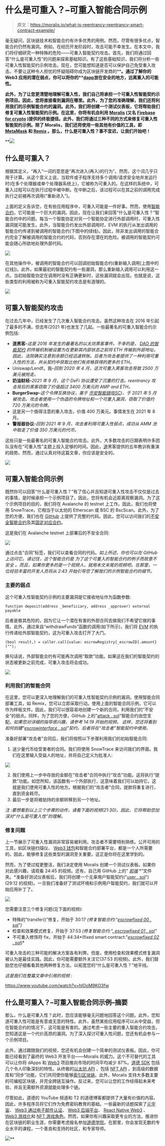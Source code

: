 # 什么是可重入？–可重入智能合同示例

> 原文：<https://moralis.io/what-is-reentrancy-reentrancy-smart-contract-example/>

毫无疑问，区块链技术和智能合约有许多优秀的用例。然而，尽管有很多优点，智能合约仍然有漏洞。例如，在经历开发阶段时，攻击可能不幸发生。在本文中，我们将仔细研究一种特殊的危险——可重入智能契约攻击。首先，我们将通过回答“什么是可重入性”的问题来探索基础知识。有了这些基础知识，我们将分析一些可重入性智能契约示例攻击。现在，您可能想知道是否可以保护自己免受重入攻击。不要让这种令人担忧的怀疑阻碍你成为区块链开发商的[](https://moralis.io/how-to-become-a-blockchain-developer/)****。通过了解你的 Web3 应用的潜在弱点，你可以将你的**[**dapp**](https://moralis.io/decentralized-applications-explained-what-are-dapps/)**放在安全的地方，远离重入的可能性。****

**此外，为了让您更清楚地理解可重入性，我们自己将承担一个可重入性智能契约示例项目。因此，您将直接看到漏洞在哪里。此外，为了您的准确理解，我们还将利用我们的示例智能合约的漏洞。此外，我们将创建一个测试仪表板，它将帮助我们修复可重入性智能契约示例。在这里，你将有机会利用 [Moralis](https://moralis.io/) (又名 [Firebase for crypto](https://moralis.io/firebase-for-crypto-the-best-blockchain-firebase-alternative/) )提供的终极捷径。此外，我们将通过三种不同的方式来修复可重入性智能契约示例。除了 Moralis，我们还将使用一些其他有价值的工具，即 [MetaMask](https://moralis.io/metamask-explained-what-is-metamask/) 和 [Remix](https://moralis.io/remix-explained-what-is-remix/) 。那么，什么是可重入性？事不宜迟，让我们开始吧！**

**![](img/ef386a692922b35c1753509cc4c9903e.png)

## 什么是可重入？

根据其定义，“再入”一词的意思是“再次进入(再入)的行为”。然而，这个词几乎只用于计算。从这个意义上说，当软件或子程序支持多个调用/请求安全地并发运行时(在多个处理器或单个处理器系统上)，它被称为可重入的。在这样的系统中，可重入过程可以在执行过程中被中断。在中断之后，该过程可以在其之前的调用完成执行之前被再次调用(“重新进入”)。

上面的定义告诉您，在有些应用程序中，可重入可能是一件好事。然而，使用[智能合约](https://moralis.io/smart-contracts-explained-what-are-smart-contracts/)，它可能是一个巨大的漏洞。因此，现在让我们来回答“什么是可重入性？”智能合约中的问题。每当一个智能协定对另一个智能协定进行外部调用时，可重入性漏洞就可能发生。此外，当智能合约发出外部调用时，EVM 的执行从发出调用的智能合约传递到被调用的智能合约(下图中的绿线)。因此，除非发出调用的智能合约完全了解被调用的智能合约的代码，否则存在潜在的危险。被调用的智能契约可能会随心所欲地处理外部代码。

![](img/d2f0bf35cabe5a27ba79b12e767982ad.png)

在其他操作中，被调用的智能合约可以回调初始智能合约(重新输入调用[上图中的红线])。此外，如果最初的智能契约有一些漏洞，那么重新输入调用可以利用这一点。当初始智能协定在调用时没有正确更新时，这些漏洞就会出现。也就是说，这些类型的利用被称为可重入智能契约攻击是有道理的。

![](img/338b5939aef78c340b187bbe25d5f0d5.png)

## 可重入智能契约攻击

在过去几年中，已经发生了几次重入智能合约攻击。虽然这种攻击在 2016 年引起了最多的不满，但去年(2021 年)也发生了几起。一些最著名的可重入智能合约示例包括:

*   **道黑客**–*这是 2016 年发生的最著名的以太坊黑客事件。不幸的是，* [*DAO 的智能契约*](https://moralis.io/dao-smart-contract-example-dao-guide/) *的传输机制被设置为在更新其内部状态之前将 ETH 传输到外部地址。因此，法院确实注意到余额已经迅速转账。后者为攻击者提供了一种利用可重入性的方法，并从契约中获取比他们有资格获得的更多的 ETH。*
*   Uniswap/Lendf。我–*回到 2020 年 4 月，这次可重入黑客攻击导致 2500 万美元被抢走。*
*   **奶油财经**–*2021 年 9 月，这个 DeFi 协议遭受了沉重的打击。reentrancy 攻击背后的黑客窃取了价值超过 3400 万美元的 AMP and ETH。*
*   **BurgerSwap**–*这个令牌互换协议，基于* [*币安智能链*](https://moralis.io/create-nft-on-binance-smart-chain-full-guide/)*(*[*BSC*](https://moralis.io/bsc-programming-guide-intro-to-binance-smart-chain-development-in-10-minutes/)*)，于 2021 年 5 月被攻击。攻击者使用一个伪造的令牌地址和一个可重入漏洞，窃取了价值约 720 万美元的令牌。*
*   这是另一个值得注意的重入攻击，价值 400 万美元。事情发生在 2021 年 8 月。
*   **警报器协议**–*回到 2021 年 9 月，攻击者利用可重入性弱点，成功从 AMM 池中取走了价值 350 万美元的代币。*

这些只是一些最著名的可重入智能合约攻击。此外，大多数攻击的日期表明许多团队没有在“可重入性”主题上投入足够的时间。因此，[道](https://moralis.io/how-to-create-a-dao-in-10-minutes/)黑客提供的五年教训有重演的趋势。然而，通过认真对待这篇文章，你应该是安全的。

![](img/70576fae50c026422c3803965f4efdfd.png)

## 可重入智能合同示例

既然你可以回答“什么是可重入性？”有了信心并且知道可重入性攻击不仅仅是过去的事情，是时候承担一个示例项目了。因此，您将有机会近距离观察漏洞。为了这个示例项目的目的，我们将在 Avalanche 的 testnet 上工作。因此，我们也将使用 SnowTrace，它相当于以太坊的 Etherscan 或 BSC 的 BscScan。此外，为了您的方便，我们也在 [GitHub](https://github.com/DanielMoralisSamples/30_Exploit_Sample) 上提供了完整的代码。因此，您可以访问我们的[不安全智能合约](https://github.com/DanielMoralisSamples/30_Exploit_Sample/blob/master/contracts/Unsafe/EscrowUnsafe.sol)及其[固定对应合约](https://github.com/DanielMoralisSamples/30_Exploit_Sample/tree/master/contracts/Fixed)。

这是我们在 Avalanche testnet 上部署后的不安全合同:

![](img/98e11239bc9feba737b6002ccb5d8f99.png)

通过点击“合同”标签，我们可以查看合同的代码。*如上所述，你也可以在 GitHub 上访问它。请记住，这个智能合约是* *为了这个可重入的智能合约的例子而故意不安全* *。而且，如果你更多的是一个视频人，就用本文末尾的视频吧。在那里，一位经验丰富的开发人员将从 2:43 开始引导您了解我们的示例智能合约的细节。*

### 主要的弱点

这个可重入性智能契约示例的主要漏洞是它接收地址作为函数参数:

```
function deposit(address _beneficiary, address _approver) external payable
```

后者是极其危险的，因为它让一个潜在有害的外部合同去做我们不希望它做的事情。此外，通过来自“withdrawFunds”函数的调用(如下所示)，我们将 [EVM](https://moralis.io/evm-explained-what-is-ethereum-virtual-machine/) 的执行传递给外部智能契约，这为可重入攻击打开了大门。

```
(bool result,) = caller.call{value: escrowRegistry[_escrowID].amount}("");
```

换句话说，外部智能合约有可能再次调用“取款”功能。如果这在我们的智能契约的状态被更新之前完成，可重入攻击将会成功。

![](img/54dd05cf387485cef9cfd32fa007e2db.png)

### 利用我们的智能合同

在这里，您可以更深入地理解我们的可重入性智能契约示例的漏洞。使用智能合同部署工具，如 Remix，您可以立即采取行动。使用上面的智能合同示例，它可以作为样板文件。因此，我们可以很容易地创建一个新的合同，利用我们的“不安全”的弱点。同样，为了您的方便，GitHub 上的"[attack . sol](https://github.com/DanielMoralisSamples/30_Exploit_Sample/blob/master/contracts/clients/attacker.sol)"智能合约由您支配。*如果您对详细的指导感兴趣，请参考 14:19 开始的视频。* *这样，您还将看到如何创建"*[*escrowinterface . sol*](https://github.com/DanielMoralisSamples/30_Exploit_Sample/blob/master/contracts/clients/interfaces/EscrowInterface.sol)*"契约。后者将在“攻击者”智能契约中使用。*

准备好部署“攻击者”合同后，我们将按照以下步骤利用我们的初始智能合同:

1.  送少量代币给受害者的合同。我们将使用 SnowTrace 来访问我们的界面。我们在这里输入受益人的地址，并将自己定义为批准人:

![](img/3dd5afc349553c1016758377f7734a36.png)

2.  我们使用上一步中存放的金额在“攻击者”合同中执行“攻击”功能。这将执行“提款”功能。如您所知，该函数有一个外部执行，这意味着我们可以劫持它。这就是我们使用可重入性的地方。根据我们的“攻击者”合同，提款将重复进行，直到资金耗尽。
3.  最后一步是将被劫持的余额转移到另一个地址。

*注* *:要想看到以上三个步骤的动作，请看下面的视频(21:30)。因此，它将帮助您加深对“什么是可重入性”的理解。*

### 修复问题

上一节展示了可重入性漏洞非常容易被利用。攻击者不需要特别熟练。公开可用的工具，如区块链扫描仪、 [Web3 钱包](https://moralis.io/what-is-a-web3-wallet-web3-wallets-explained/)和智能合约部署平台，都是一个人所需要的。因此，能够修复这些类型的漏洞至关重要。这正是你将在这里学到的。

然而，为了使过程更整洁，我们决定使用 Moralis 创建一个测试仪表板。如果你对此感兴趣，请观看 24:45 的视频。还有，自己用 GitHub 上的“ [*前端*](https://github.com/DanielMoralisSamples/30_Exploit_Sample/tree/master/frontend) *”文件夹。*准备好测试仪表板后，我们将创建一个无辜用户智能契约("[user . sol](https://github.com/DanielMoralisSamples/30_Exploit_Sample/blob/master/contracts/clients/user.sol)")(29:12 的视频)。一旦我们准备好了测试环境和示例用户智能契约，我们就可以开始应用补丁了。

![](img/9a35efe00fc5122e7277fe34c831faf0.png)

您需要注意三个修复问题(见下面的视频):

*   特殊的“transfer()”修复，开始于 30:17 *(修复智能合约:“*[*escrowfixed 00 . sol*](https://github.com/DanielMoralisSamples/30_Exploit_Sample/blob/master/contracts/Fixed/EscrowFixed00.sol)*”)*
*   检查和效果模式修复，开始于 37:53 *(修复智能合约:"*[*. escrowfixed 01 . sol*](https://github.com/DanielMoralisSamples/30_Exploit_Sample/blob/master/contracts/Fixed/EscrowFixed01.sol)*"*
*   不可重入修饰符 fix，开始于 44:34*(fixed smart contract:"*[*escrowfixed 02 . sol*](https://github.com/DanielMoralisSamples/30_Exploit_Sample/blob/master/contracts/Fixed/EscrowFixed02.sol)*)*

可重入攻击的三种可能的解决方案各有利弊。但是，使用检查和效果模式修复漏洞被认为是最佳实践。因此，你可能需要额外关注它(37:53 的视频)。此外，我们鼓励您也仔细看看其他两种修复方法，以拓宽您的“什么是可重入性？”地平线。

*这是我们在整篇文章中引用的视频* *:*

https://www.youtube.com/watch?v=hIOoM9KO3fw

## 什么是可重入？–可重入智能合同示例–摘要

那么，什么是可重入性？此时，您应该能够毫无问题地回答这个问题。此外，您知道可重入性可能是有意或无意的特性。此外，虽然某些应用程序可以从中受益，但在智能合约的情况下，这可能是有害的。通过考虑一些主要的重入智能合约攻击，您知道这是一个代价高昂的漏洞。为了深入探讨可重入性问题，您还有机会参与一个示例项目。

此外，通过跟随我们的视频，您还有机会创建一个简单的测试仪表板。因此，你可能已经看到了最终的 Web3 开发平台——Moralis 的威力。这个不可替代的工具可以让你将 dApps 和 [Web3](https://moralis.io/the-ultimate-guide-to-web3-what-is-web3/) 项目推向市场的时间平均减少 87%。[道德 SDK](https://moralis.io/exploring-moralis-sdk-the-ultimate-web3-sdk/) 包括几个令人印象深刻的特性。从终极的[以太坊 API](https://moralis.io/ethereum-api-develop-ethereum-dapps-with-moralis/) ，包括 [NFT API](https://moralis.io/ultimate-nft-api-exploring-moralis-nft-api/) ，到高级的数据库和“同步”功能，它们共同使你能够[索引区块链](https://moralis.io/how-to-index-the-blockchain-the-ultimate-guide/)。此外，Moralis 支持大多数主要的可编程区块链，并完全跨链互操作。反过来，您可以让您的工作经得起未来考验，并且无需额外资源就能处理多个链。

尽管如此，道德的 YouTube 频道和 T2 的道德博客都提供了大量有价值的内容。因此，许多程序员将它们作为免费密码教育的基础。一些最新的话题探索了[元宇宙](https://moralis.io/what-is-the-metaverse-full-guide/)、 [Web3 通过电子邮件认证](https://moralis.io/how-to-do-web3-authentication-via-email/)、 [Web3 后端平台](https://moralis.io/exploring-the-best-web3-backend-platform/)、 [React Native Web3](https://moralis.io/react-native-web3-full-react-native-web3-dev-guide/) 、 [Web3 游戏化](https://moralis.io/web3-gamification-creating-a-coinmarketcap-diamonds-dapp/)和 [NFT 游戏角色](https://moralis.io/nft-game-characters-how-to-mint-in-game-nft-characters/)。然而，如果你有兴趣采取更专业的方法，推进你在区块链的职业生涯，你需要考虑报名参加[道德学院](https://academy.moralis.io/)。在那里，你会发现无数的专业水平的课程，一个善良和支持的社区，和专家导师。

![](img/00a71bb2daafccf84c190e90d673baec.png)**